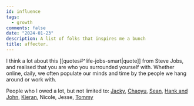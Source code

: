 ```yaml
---
id: influence
tags:
  - growth
comments: false
date: "2024-01-23"
description: A list of folks that inspires me a bunch
title: affecter.
---
```


I think a lot about this [[quotes#^life-jobs-smart|quote]] from Steve Jobs, and realised that you are who you surrounded yourself with. Whether online, daily, we often populate our minds and time by the people we hang around or work with.

People who I owed a lot, but not limited to: [Jacky](https://jzhao.xyz/), [Chaoyu](https://twitter.com/chaoyu_), [Sean](https://www.linkedin.com/in/ssheng/), [Hank and John](https://www.youtube.com/@vlogbrothers), [Kieran](https://www.fourtet.net/), Nicole, Jesse, [Tommy](https://tommytrinh.me/)
